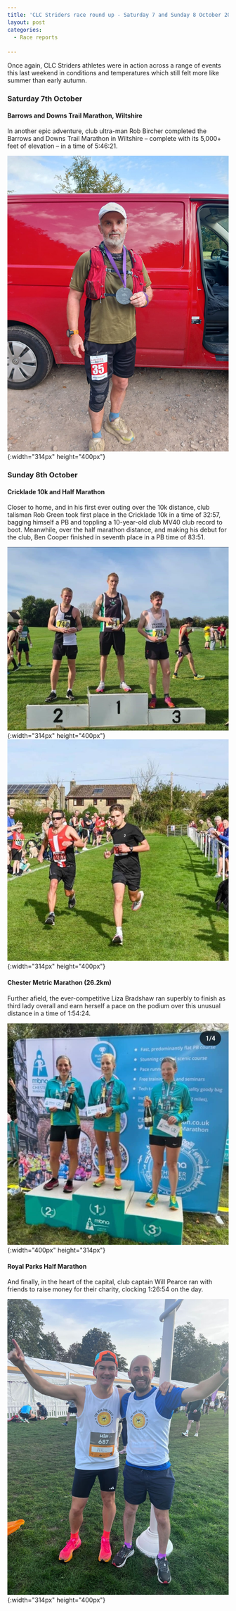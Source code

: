 ```yaml
---
title: 'CLC Striders race round up - Saturday 7 and Sunday 8 October 2023'
layout: post
categories:
  - Race reports

---
```


Once again, CLC Striders athletes were in action across a range of events this last weekend in conditions and temperatures which still felt more like summer than early autumn.
 
### Saturday 7th October 
 
#### Barrows and Downs Trail Marathon, Wiltshire
In another epic adventure, club ultra-man Rob Bircher completed the Barrows and Downs Trail Marathon in Wiltshire – complete with its 5,000+ feet of elevation – in a time of 5:46:21.
 
![Rob Bircher](/images/2023/10/2023-10-10-Rob-Bircher.jpg "Rob Bircher"){:width="314px" height="400px"}

### Sunday 8th October 
 
#### Cricklade 10k and Half Marathon
Closer to home, and in his first ever outing over the 10k distance, club talisman Rob Green took first place in the Cricklade 10k in a time of 32:57, bagging himself a PB and toppling a 10-year-old club MV40 club record to boot. Meanwhile, over the half marathon distance, and making his debut for the club, Ben Cooper finished in seventh place in a PB time of 83:51.

![Rob Green](/images/2023/10/2023-10-10-Rob-Green.jpg "Rob Green"){:width="314px" height="400px"}
![Ben Cooper](/images/2023/10/2023-10-10-Ben-Cooper.jpg "Ben Cooper"){:width="314px" height="400px"}

#### Chester Metric Marathon (26.2km)
Further afield, the ever-competitive Liza Bradshaw ran superbly to finish as third lady overall and earn herself a pace on the podium over this unusual distance in a time of 1:54:24.
 
![Liza Bradshaw](/images/2023/10/2023-10-10-Liza-Bradshaw.jpg "Liza Bradshaw"){:width="400px" height="314px"}

#### Royal Parks Half Marathon
And finally, in the heart of the capital, club captain Will Pearce ran with friends to raise money for their charity, clocking 1:26:54 on the day.

![Will Pearce](/images/2023/10/2023-10-10-Will-Pearce.jpg "Will Pearce"){:width="314px" height="400px"}